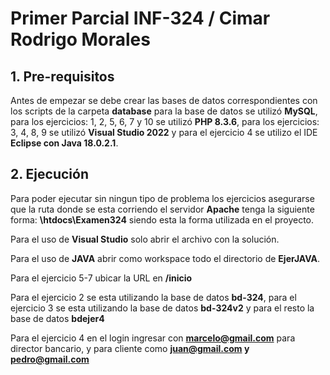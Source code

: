 # Primer Parcial INF-324 / Cimar Rodrigo Morales

## 1. Pre-requisitos

Antes de empezar se debe crear las bases de datos correspondientes con los scripts de la carpeta **database** para la base de datos se utilizó **MySQL**, para los ejercicios: 1, 2, 5, 6, 7 y 10 se utilizó **PHP 8.3.6**, para los ejercicios: 3, 4, 8, 9 se utilizó **Visual Studio 2022** y para el ejercicio 4 se utilizo el IDE **Eclipse con Java 18.0.2.1**.

## 2. Ejecución

Para poder ejecutar sin ningun tipo de problema los ejercicios asegurarse que la ruta donde se esta corriendo el servidor **Apache** tenga la siguiente forma: **\htdocs\Examen324** siendo esta la forma utilizada en el proyecto.

Para el uso de **Visual Studio** solo abrir el archivo con la solución.

Para el uso de **JAVA** abrir como workspace todo el directorio de **EjerJAVA**.

Para el ejercicio 5-7 ubicar la URL en **/inicio**

Para el ejercicio 2 se esta utilizando la base de datos **bd-324**, para el ejercicio 3 se esta utilizando la base de datos **bd-324v2** y para el resto la base de datos **bdejer4**

Para el ejercicio 4 en el login ingresar con **<marcelo@gmail.com>** para director bancario, y para cliente como **<juan@gmail.com> y <pedro@gmail.com>**
